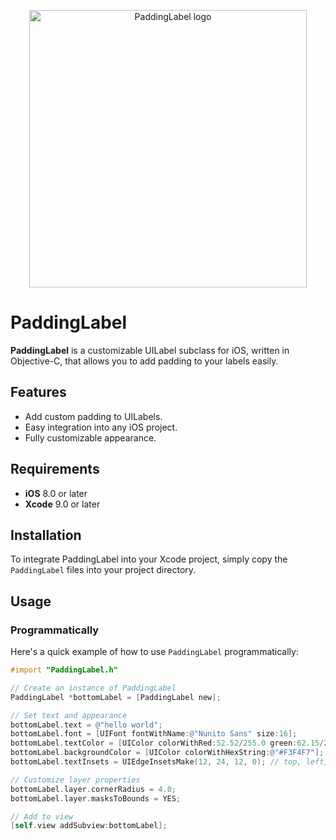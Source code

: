 <p align="center">
  <img src="https://user-images.githubusercontent.com/6329656/48312433-faebea00-e5e0-11e8-9f0d-6bd63e830c1c.png" alt="PaddingLabel logo" width="444">
</p>

# PaddingLabel

**PaddingLabel** is a customizable UILabel subclass for iOS, written in Objective-C, that allows you to add padding to your labels easily.

## Features

- Add custom padding to UILabels.
- Easy integration into any iOS project.
- Fully customizable appearance.

## Requirements

- **iOS** 8.0 or later
- **Xcode** 9.0 or later

## Installation

To integrate PaddingLabel into your Xcode project, simply copy the `PaddingLabel` files into your project directory.

## Usage

### Programmatically

Here's a quick example of how to use `PaddingLabel` programmatically:

```objective-c
#import "PaddingLabel.h"

// Create an instance of PaddingLabel
PaddingLabel *bottomLabel = [PaddingLabel new];

// Set text and appearance
bottomLabel.text = @"hello world";
bottomLabel.font = [UIFont fontWithName:@"Nunito Sans" size:16];
bottomLabel.textColor = [UIColor colorWithRed:52.52/255.0 green:62.15/255.0 blue:88.99/255.0 alpha:1.0];
bottomLabel.backgroundColor = [UIColor colorWithHexString:@"#F3F4F7"];
bottomLabel.textInsets = UIEdgeInsetsMake(12, 24, 12, 0); // top, left, bottom, right

// Customize layer properties
bottomLabel.layer.cornerRadius = 4.0;
bottomLabel.layer.masksToBounds = YES;

// Add to view
[self.view addSubview:bottomLabel];
